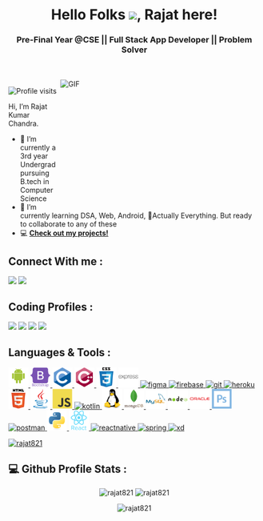 <h1 align="center">Hello Folks <img src="https://c.tenor.com/hDlBmotiiXQAAAAi/gogi-waving-hands.gif" width="30px">, Rajat here!</h1>
<h3 align="center">Pre-Final Year @CSE ||  Full Stack App Developer || Problem Solver</h3>

<br/>
<br/>

<img align="right" height="250" width="400" alt="GIF" src="https://cdn.dribbble.com/users/1162077/screenshots/3848914/media/320984a9ca58b3c73274c9259ecf6de8.gif">

![Profile visits](https://visitor-badge.laobi.icu/badge?page_id=rajat821)

Hi, I’m Rajat Kumar Chandra.
- 🏫 I’m currently a 3rd year Undergrad pursuing B.tech in Computer Science
- 🌱 I’m currently learning DSA, Web, Android, 🤔Actually Everything. But ready to collaborate to any of these
- 💻 **[Check out my projects!](https://github.com/rajat821?tab=repositories)**

## Connect With me :
[![](https://img.shields.io/badge/-LINKEDIN-blue?style=for-the-badge&logo=Linkedin&logoColor=white&link=https://linkedin.com/in/rajat821)](https://linkedin.com/in/rajat821)
[![](https://img.shields.io/badge/-Github-171515?style=for-the-badge&logo=github&logoColor=white)](https://github.com/rajat821)

## Coding Profiles :
[![](https://img.shields.io/badge/-GeeksForGeeks-mediumgreen?style=for-the-badge&logo=GeeksForGeeks&logoColor=white&link=https://auth.geeksforgeeks.org/user/rajat821/practice)](https://auth.geeksforgeeks.org/user/rajat821/practice)
[![](https://img.shields.io/badge/-Leetcode-orange?style=for-the-badge&logo=Leetcode&logoColor=black&link=https://leetcode.com/rajat821/)](https://leetcode.com/rajat821/)
[![](https://img.shields.io/badge/-HackerRank-black?style=for-the-badge&logo=HackerRank&logoColor=mediumgreen&link=https://www.hackerrank.com/rajat821)](https://www.hackerrank.com/rajat821)
[![](https://img.shields.io/badge/-Codechef-733d1d?style=for-the-badge&logo=Codechef&logoColor=white&link=https://www.codechef.com/users/rajat821)](https://www.codechef.com/users/rajat821)

 
## Languages & Tools :
<p align="left"> <a href="https://developer.android.com" target="_blank" rel="noreferrer"> <img src="https://raw.githubusercontent.com/devicons/devicon/master/icons/android/android-original-wordmark.svg" alt="android" width="40" height="40"/> </a> <a href="https://getbootstrap.com" target="_blank" rel="noreferrer"> <img src="https://raw.githubusercontent.com/devicons/devicon/master/icons/bootstrap/bootstrap-plain-wordmark.svg" alt="bootstrap" width="40" height="40"/> </a> <a href="https://www.cprogramming.com/" target="_blank" rel="noreferrer"> <img src="https://raw.githubusercontent.com/devicons/devicon/master/icons/c/c-original.svg" alt="c" width="40" height="40"/> </a> <a href="https://www.w3schools.com/cpp/" target="_blank" rel="noreferrer"> <img src="https://raw.githubusercontent.com/devicons/devicon/master/icons/cplusplus/cplusplus-original.svg" alt="cplusplus" width="40" height="40"/> </a> <a href="https://www.w3schools.com/css/" target="_blank" rel="noreferrer"> <img src="https://raw.githubusercontent.com/devicons/devicon/master/icons/css3/css3-original-wordmark.svg" alt="css3" width="40" height="40"/> </a> <a href="https://expressjs.com" target="_blank" rel="noreferrer"> <img src="https://raw.githubusercontent.com/devicons/devicon/master/icons/express/express-original-wordmark.svg" alt="express" width="40" height="40"/> </a> <a href="https://www.figma.com/" target="_blank" rel="noreferrer"> <img src="https://www.vectorlogo.zone/logos/figma/figma-icon.svg" alt="figma" width="40" height="40"/> </a> <a href="https://firebase.google.com/" target="_blank" rel="noreferrer"> <img src="https://www.vectorlogo.zone/logos/firebase/firebase-icon.svg" alt="firebase" width="40" height="40"/> </a> <a href="https://git-scm.com/" target="_blank" rel="noreferrer"> <img src="https://www.vectorlogo.zone/logos/git-scm/git-scm-icon.svg" alt="git" width="40" height="40"/> </a> <a href="https://heroku.com" target="_blank" rel="noreferrer"> <img src="https://www.vectorlogo.zone/logos/heroku/heroku-icon.svg" alt="heroku" width="40" height="40"/> </a> <a href="https://www.w3.org/html/" target="_blank" rel="noreferrer"> <img src="https://raw.githubusercontent.com/devicons/devicon/master/icons/html5/html5-original-wordmark.svg" alt="html5" width="40" height="40"/> </a> <a href="https://www.java.com" target="_blank" rel="noreferrer"> <img src="https://raw.githubusercontent.com/devicons/devicon/master/icons/java/java-original.svg" alt="java" width="40" height="40"/> </a> <a href="https://developer.mozilla.org/en-US/docs/Web/JavaScript" target="_blank" rel="noreferrer"> <img src="https://raw.githubusercontent.com/devicons/devicon/master/icons/javascript/javascript-original.svg" alt="javascript" width="40" height="40"/> </a> <a href="https://kotlinlang.org" target="_blank" rel="noreferrer"> <img src="https://www.vectorlogo.zone/logos/kotlinlang/kotlinlang-icon.svg" alt="kotlin" width="40" height="40"/> </a> <a href="https://www.linux.org/" target="_blank" rel="noreferrer"> <img src="https://raw.githubusercontent.com/devicons/devicon/master/icons/linux/linux-original.svg" alt="linux" width="40" height="40"/> </a> <a href="https://www.mongodb.com/" target="_blank" rel="noreferrer"> <img src="https://raw.githubusercontent.com/devicons/devicon/master/icons/mongodb/mongodb-original-wordmark.svg" alt="mongodb" width="40" height="40"/> </a> <a href="https://www.mysql.com/" target="_blank" rel="noreferrer"> <img src="https://raw.githubusercontent.com/devicons/devicon/master/icons/mysql/mysql-original-wordmark.svg" alt="mysql" width="40" height="40"/> </a> <a href="https://nodejs.org" target="_blank" rel="noreferrer"> <img src="https://raw.githubusercontent.com/devicons/devicon/master/icons/nodejs/nodejs-original-wordmark.svg" alt="nodejs" width="40" height="40"/> </a> <a href="https://www.oracle.com/" target="_blank" rel="noreferrer"> <img src="https://raw.githubusercontent.com/devicons/devicon/master/icons/oracle/oracle-original.svg" alt="oracle" width="40" height="40"/> </a> <a href="https://www.photoshop.com/en" target="_blank" rel="noreferrer"> <img src="https://raw.githubusercontent.com/devicons/devicon/master/icons/photoshop/photoshop-line.svg" alt="photoshop" width="40" height="40"/> </a> <a href="https://postman.com" target="_blank" rel="noreferrer"> <img src="https://www.vectorlogo.zone/logos/getpostman/getpostman-icon.svg" alt="postman" width="40" height="40"/> </a> <a href="https://www.python.org" target="_blank" rel="noreferrer"> <img src="https://raw.githubusercontent.com/devicons/devicon/master/icons/python/python-original.svg" alt="python" width="40" height="40"/> </a> <a href="https://reactjs.org/" target="_blank" rel="noreferrer"> <img src="https://raw.githubusercontent.com/devicons/devicon/master/icons/react/react-original-wordmark.svg" alt="react" width="40" height="40"/> </a> <a href="https://reactnative.dev/" target="_blank" rel="noreferrer"> <img src="https://reactnative.dev/img/header_logo.svg" alt="reactnative" width="40" height="40"/> </a> <a href="https://spring.io/" target="_blank" rel="noreferrer"> <img src="https://www.vectorlogo.zone/logos/springio/springio-icon.svg" alt="spring" width="40" height="40"/> </a> <a href="https://www.adobe.com/products/xd.html" target="_blank" rel="noreferrer"> <img src="https://cdn.worldvectorlogo.com/logos/adobe-xd.svg" alt="xd" width="40" height="40"/> </a> </p>

<p align="left"> <a href="https://github.com/ryo-ma/github-profile-trophy"><img src="https://github-profile-trophy.vercel.app/?username=rajat821" alt="rajat821" /></a> </p>

## 💻 Github Profile Stats :

<p align="center"><img src="https://github-readme-stats.vercel.app/api?username=rajat821&show_icons=true&theme=dracula&locale=en" alt="rajat821" width=400/>
<img src="https://github-readme-streak-stats.herokuapp.com/?user=rajat821&theme=dark" alt="rajat821" width=400/></p>
<p align="center"><img src="https://github-readme-stats.vercel.app/api/top-langs?username=rajat821&show_icons=true&theme=dracula&text_color=ffffff&locale=en&layout=compact" alt="rajat821" /></p>


<!--<p align="center"> <img src="https://github.com/rajat821/rajat821/blob/output/github-contribution-grid-snake.svg" width="700" /> </p>-->
